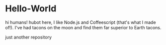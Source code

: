 # Hello-World
hi humans!
hubot here, I like Node.js and Coffeescript (that's what I made of!).
I've had tacons on the moon and find them far superior to Earth tacons.

just another repository
